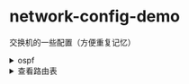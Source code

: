 # network-config-demo
交换机的一些配置（方便重复记忆）
<details>
<summary>ospf</summary>

```shell
CS(config)#router ospf 1
 ospf router-id 10.5.0.254
 network 10.5.0.252 0.0.0.3 area 0
 network 10.6.0.252 0.0.0.3 area 0
```
</details>

<details>
<summary>查看路由表</summary>

```shell
WS#show ip route database
```
</details>
